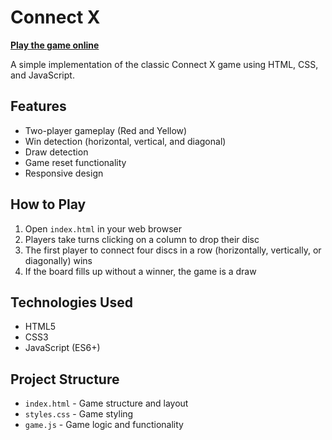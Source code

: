 # Connect X

**[Play the game online](https://connectxgame.vercel.app/)**

A simple implementation of the classic Connect X game using HTML, CSS, and JavaScript.

## Features

- Two-player gameplay (Red and Yellow)
- Win detection (horizontal, vertical, and diagonal)
- Draw detection
- Game reset functionality
- Responsive design

## How to Play

1. Open `index.html` in your web browser
2. Players take turns clicking on a column to drop their disc
3. The first player to connect four discs in a row (horizontally, vertically, or diagonally) wins
4. If the board fills up without a winner, the game is a draw

## Technologies Used

- HTML5
- CSS3
- JavaScript (ES6+)

## Project Structure

- `index.html` - Game structure and layout
- `styles.css` - Game styling
- `game.js` - Game logic and functionality
